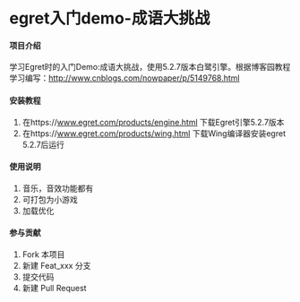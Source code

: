 # egret入门demo-成语大挑战

#### 项目介绍
学习Egret时的入门Demo:成语大挑战，使用5.2.7版本白鹭引擎。根据博客园教程学习编写：http://www.cnblogs.com/nowpaper/p/5149768.html

#### 安装教程

1. 在https://www.egret.com/products/engine.html 下载Egret引擎5.2.7版本
2. 在https://www.egret.com/products/wing.html 下载Wing编译器安装egret 5.2.7后运行

#### 使用说明

1. 音乐，音效功能都有
2. 可打包为小游戏
3. 加载优化

#### 参与贡献

1. Fork 本项目
2. 新建 Feat_xxx 分支
3. 提交代码
4. 新建 Pull Request
